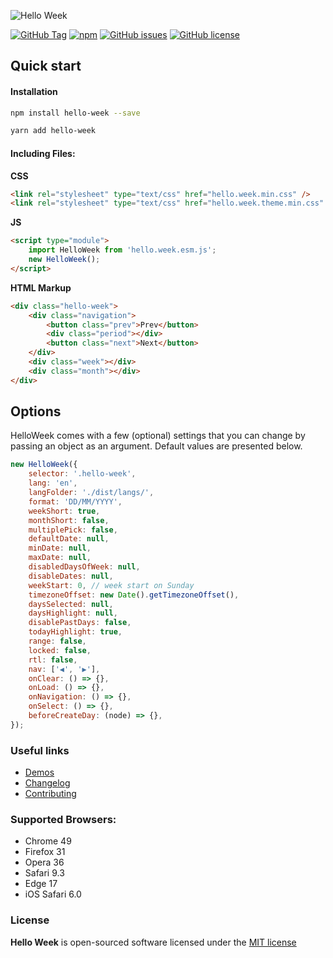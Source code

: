 ![Hello Week](public/images/helloweek.png)

[![GitHub Tag](https://img.shields.io/github/release/mauroreisvieira/hello-week.svg?style=for-the-badge)](https://github.com/mauroreisvieira/hello-week/releases)
[![npm](https://img.shields.io/npm/dt/hello-week.svg?style=for-the-badge)](https://www.npmjs.com/package/hello-week)
[![GitHub issues](https://img.shields.io/github/issues/mauroreisvieira/hello-week.svg?style=for-the-badge)](https://github.com/mauroreisvieira/hello-week/issues)
[![GitHub license](https://img.shields.io/badge/license-MIT-blue.svg?style=for-the-badge)](https://github.com/mauroreisvieira/hello-week/blob/master/LICENSE)

## Quick start

#### Installation

```bash
npm install hello-week --save
```

```bash
yarn add hello-week
```

#### Including Files:

**CSS**

```html
<link rel="stylesheet" type="text/css" href="hello.week.min.css" />
<link rel="stylesheet" type="text/css" href="hello.week.theme.min.css" />
```

**JS**

```html
<script type="module">
    import HelloWeek from 'hello.week.esm.js';
    new HelloWeek();
</script>
```

**HTML Markup**

```html
<div class="hello-week">
    <div class="navigation">
        <button class="prev">Prev</button>
        <div class="period"></div>
        <button class="next">Next</button>
    </div>
    <div class="week"></div>
    <div class="month"></div>
</div>
```

## Options

HelloWeek comes with a few (optional) settings that you can change by passing an object as an argument.
Default values are presented below.

```js
new HelloWeek({
    selector: '.hello-week',
    lang: 'en',
    langFolder: './dist/langs/',
    format: 'DD/MM/YYYY',
    weekShort: true,
    monthShort: false,
    multiplePick: false,
    defaultDate: null,
    minDate: null,
    maxDate: null,
    disabledDaysOfWeek: null,
    disableDates: null,
    weekStart: 0, // week start on Sunday
    timezoneOffset: new Date().getTimezoneOffset(),
    daysSelected: null,
    daysHighlight: null,
    disablePastDays: false,
    todayHighlight: true,
    range: false,
    locked: false,
    rtl: false,
    nav: ['◀', '▶'],
    onClear: () => {},
    onLoad: () => {},
    onNavigation: () => {},
    onSelect: () => {},
    beforeCreateDay: (node) => {},
});
```

### Useful links

-   [Demos](https://hello-week.com/#/)
-   [Changelog](CHANGELOG.md)
-   [Contributing](CONTRIBUTING.md)

### Supported Browsers:

-   Chrome 49
-   Firefox 31
-   Opera 36
-   Safari 9.3
-   Edge 17
-   iOS Safari 6.0

### License

**Hello Week** is open-sourced software licensed under the [MIT license](http://opensource.org/licenses/MIT)
